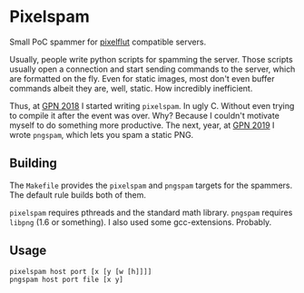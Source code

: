 # Pixelspam

Small PoC spammer for [pixelflut](https://github.com/defnull/pixelflut)
compatible servers.

Usually, people write python scripts for spamming the server. Those scripts
usually open a connection and start sending commands to the server, which are
formatted on the fly. Even for static images, most don't even buffer commands
albeit they are, well, static. How incredibly inefficient.

Thus, at [GPN 2018](https://entropia.de/GPN18) I started writing `pixelspam`.
In ugly C. Without even trying to compile it after the event was over. Why?
Because I couldn't motivate myself to do something more productive. The next,
year, at [GPN 2019](https://entropia.de/GPN19) I wrote `pngspam`, which lets
you spam a static PNG.


## Building

The `Makefile` provides the `pixelspam` and `pngspam` targets for the spammers.
The default rule builds both of them.

`pixelspam` requires pthreads and the standard math library. `pngspam` requires
`libpng` (1.6 or something). I also used some gcc-extensions. Probably.


## Usage

    pixelspam host port [x [y [w [h]]]]
    pngspam host port file [x y]

